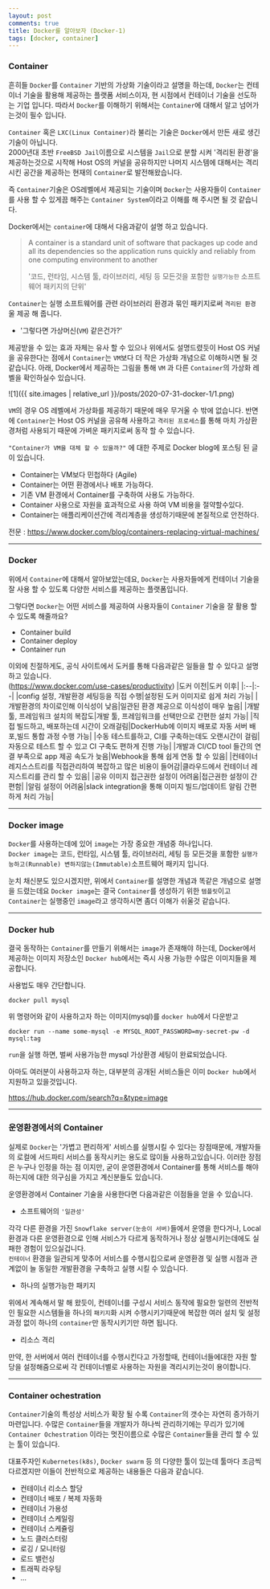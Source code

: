 ```yaml
---
layout: post
comments: true
title: Docker를 알아보자 (Docker-1)
tags: [docker, container]
---
```


### Container

흔히들 `Docker`를 `Container` 기반의 가상화 기술이라고 설명을 하는데, `Docker`는 컨테이너 기술을 활용해 제공하는 플랫폼 서비스이자, 현 시점에서 컨테이너 기술을 선도하는 기업 입니다. 따라서 `Docker`를 이해하기 위해서는 `Container`에 대해서 알고 넘어가는것이 필수 입니다.

`Container` 혹은 `LXC(Linux Container)`라 불리는 기술은 `Docker`에서 만든 새로 생긴 기술이 아닙니다.  
2000년대 초반 `FreeBSD Jail`이름으로 시스템을 `Jail`으로 분할 시켜 '격리된 환경'을 제공하는것으로 시작해 Host OS의 커널을 공유하지만 나머지 시스템에 대해서는 격리시킨 공간을 제공하는 현재의 `Container`로 발전해왔습니다.  

즉 `Container`기술은 OS레벨에서 제공되는 기술이며 `Docker`는 사용자들이 `Container`를 사용 할 수 있게끔 해주는 `Container System`이라고 이해를 해 주시면 될 것 같습니다.

Docker에서는 `container`에 대해서 다음과같이 설명 하고 있습니다.

> A container is a standard unit of software that packages up code and all its dependencies so the application runs quickly and reliably from one computing environment to another
> 
> '코드, 런타임, 시스템 툴, 라이브러리, 세팅 등 모든것을 포함한 `실행가능한` 소프트웨어 패키지의 단위'

`Container`는 실행 소프트웨어를 관련 라이브러리 환경과 묶인 패키지로써 `격리된 환경`울 제공 해 줍니다.  
- '그렇다면 가상머신(`VM`) 같은건가?'   

제공받을 수 있는 효과 자체는 유사 할 수 있으나 위에서도 설명드렸듯이 Host OS 커널을 공유한다는 점에서 `Container`는 `VM`보다 더 작은 가상화 개념으로 이해하시면 될 것 같습니다. 아래, Docker에서 제공하는 그림을 통해 `VM` 과 다른 `Container`의 가상화 레벨을 확인하실수 있습니다.

![1]({{ site.images | relative_url }}/posts/2020-07-31-docker-1/1.png)  

`VM`의 경우 OS 레벨에서 가상화를 제공하기 때문에 매우 무거울 수 밖에 없습니다. 반면에 `Container`는 Host OS 커널을 공유해 사용하고 `격리된 프로세스`를 통해 마치 가상환경처럼 사용되기 때문에 가벼운 패키지로써 동작 할 수 있습니다.

`"Container가 VM을 대체 할 수 있을까?"` 에 대한 주제로 Docker blog에 포스팅 된 글이 있습니다.   

- Container는 VM보다 민첩하다 (Agile)
- Container는 어떤 환경에서나 배포 가능하다.
- 기존 VM 환경에서 Container를 구축하여 사용도 가능하다.
- Container 사용으로 자원을 효과적으로 사용 하여 VM 비용을 절약할수있다.
- Container는 애플리케이션간에 격리계층을 생성하기때문에 본질적으로 안전하다.
 
전문 : https://www.docker.com/blog/containers-replacing-virtual-machines/



---

### Docker 

위에서 `Container`에 대해서 알아보았는데요, `Docker`는 사용자들에게 컨테이너 기술을 잘 사용 할 수 있도록 다양한 서비스를 제공하는 플랫폼입니다. 

그렇다면 `Docker`는 어떤 서비스를 제공하여 사용자들이 `Container` 기술을 잘 활용 할 수 있도록 해줄까요?
- Container build
- Container deploy
- Container run

이외에 친절하게도, 공식 사이트에서 도커를 통해 다음과같은 일들을 할 수 있다고 설명하고 있습니다.  
(https://www.docker.com/use-cases/productivity)
|도커 이전|도커 이후|
|:--|:--|
|config 설정, 개발환경 세팅등을 직접 수행|설정된 도커 이미지로 쉽게 처리 가능|
|개발환경의 차이로인해 이식성이 낮음|일관된 환경 제공으로 이식성이 매우 높음|
|개발 툴, 프레임워크 설치의 복잡도|개발 툴, 프레임워크를 선택만으로 간편한 설치 가능|
|직접 빌드하고, 배포하는데 시간이 오래걸림|DockerHub에 이미지 배포로 자동 서버 배포,빌드 통합 과정 수행 가능|
|수동 테스트를하고, CI를 구축하는데도 오랜시간이 걸림|자동으로 테스트 할 수 있고 CI 구축도 편하게 진행 가능|
|개발과 CI/CD tool 들간의 연결 부족으로 app 제공 속도가 늦음|Webhook을 통해 쉽게 연동 할 수 있음|
|컨테이너 레지스스트리를 직접관리하여 복잡하고 많은 비용이 들어감|클라우드에서 컨테이너 레지스트리를 관리 할 수 있음|
|공유 이미지 접근권한 설정이 어려움|접근권한 설정이 간편함|
|알림 설정이 어려움|slack integration을 통해 이미지 빌드/업데이트 알림 간편하게 처리 가능|


---

### Docker image

`Docker`를 사용하는데에 있어 `image`는 가장 중요한 개념중 하나입니다.  
`Docker image`는 코드, 런타임, 시스템 툴, 라이브러리, 세팅 등 모든것을 포함한 `실행가능하고(Runnable) 변하지않는(Immutable)`소프트웨어 패키지 입니다.   

눈치 채신분도 있으시겠지만, 위에서 `Container`를 설명한 개념과 똑같은 개념으로 설명을 드렸는데요 `Docker image`는 결국 `Container`를 생성하기 위한 `템플릿`이고 `Container`는 실행중인 `image`라고 생각하시면 좀더 이해가 쉬울것 같습니다. 

---

### Docker hub

결국 동작하는 `Container`를 만들기 위해서는 `image`가 존재해야 하는데, Docker에서 제공하는 이미지 저장소인 `Docker hub`에서는 즉시 사용 가능한 수많은 이미지들을 제공합니다.  

사용법도 매우 간단합니다.

```
docker pull mysql
```

위 명령어와 같이 사용하고자 하는 이미지(mysql)를 `docker hub`에서 다운받고

```
docker run --name some-mysql -e MYSQL_ROOT_PASSWORD=my-secret-pw -d mysql:tag
```
`run`을 실행 하면, 벌써 사용가능한 mysql 가상환경 세팅이 완료되었습니다.

아마도 여러분이 사용하고자 하는, 대부분의 공개된 서비스들은 이미 `Docker hub`에서 지원하고 있을것입니다.  

https://hub.docker.com/search?q=&type=image 


---

### 운영환경에서의 Container 

실제로 `Docker`는 '가볍고 편리하게' 서비스를 실행시킬 수 있다는 장점때문에, 개발자들의 로컬에 서드파티 서비스를 동작시키는 용도로 많이들 사용하고있습니다. 이러한 장점은 누구나 인정을 하는 점 이지만, 굳이 운영환경에서 Container를 통해 서비스를 해야하는지에 대한 의구심을 가지고 계신분들도 있습니다.  

운영환경에서 Container 기술을 사용한다면 다음과같은 이점들을 얻을 수 있습니다.   

- 소프트웨어의 `'일관성'`   

각각 다른 환경을 가진 `Snowflake server(눈송이 서버)`들에서 운영을 한다거나, Local 환경과 다른 운영환경으로 인해 서비스가 다르게 동작하거나 정상 실행시키는데에도 실패한 경험이 있으실겁니다.  
`컨테이너` 환경을 일관되게 맞추어 서비스를 수행시킴으로써 운영환경 및 실행 시점과 관계없이 늘 동일한 개발환경을 구축하고 실행 시킬 수 있습니다.

- 하나의 실행가능한 패키지   

위에서 계속해서 말 해 왔듯이, 컨테이너를 구성시 서비스 동작에 필요한 일련의 전반적인 필요한 시스템들을 하나의 `패키지`화 시켜 수행시키기때문에 복잡한 여러 설치 및 설정 과정 없이 하나의 `container`만 동작시키기만 하면 됩니다. 

- 리소스 격리  

만약, 한 서버에서 여러 컨테이너를 수행시킨다고 가정할때, 컨테이너들에대한 자원 할당을 설정해줌으로써 각 컨테이너별로 사용하는 자원을 격리시키는것이 용이합니다.

---

### Container ochestration

`Container`기술의 특성상 서비스가 확장 될 수록 `Container`의 갯수는 자연히 증가하기 마련입니다. 수많은 `Container`들을 개발자가 하나씩 관리하기에는 무리가 있기에 `Container Ochestration` 이라는 멋진이름으로 수많은 `Container`들을 관리 할 수 있는 툴이 있습니다.

대표주자인 `Kubernetes(k8s)`, `Docker swarm` 등 의 다양한 툴이 있는데 툴마다 조금씩 다르겠지만 이들이 전반적으로 제공하는 내용들은 다음과 같습니다.

- 컨테이너 리소스 할당
- 컨테이너 배포 / 복제 자동화
- 컨테이너 가용성
- 컨테이너 스케일링
- 컨테이너 스케쥴링
- 노드 클러스터링
- 로깅 / 모니터링
- 로드 밸런싱
- 트래픽 라우팅
- ...

